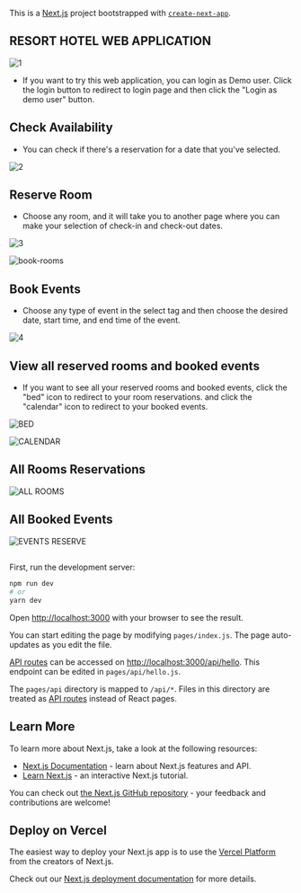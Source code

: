This is a [Next.js](https://nextjs.org/) project bootstrapped with [`create-next-app`](https://github.com/vercel/next.js/tree/canary/packages/create-next-app).

## RESORT HOTEL WEB APPLICATION

![1](https://user-images.githubusercontent.com/104843990/168455972-29665798-1ffc-4853-b8fc-b12ee8ec1257.png)


- If you want to try this web application, you can login as Demo user. Click the login button to redirect to login page and then click the "Login as demo user" button.


## Check Availability

- You can check if there's a reservation for a date that you've selected.

![2](https://user-images.githubusercontent.com/104843990/168456186-78d6230c-63ed-4ab9-bc22-a9f02fff13c2.png)

## Reserve Room

- Choose any room, and it will take you to another page where you can make your selection of check-in and check-out dates.

![3](https://user-images.githubusercontent.com/104843990/168456357-c40e9496-8c22-4b2b-a37d-27c2d9fde374.png)

![book-rooms](https://user-images.githubusercontent.com/104843990/168456502-4169d2e9-b50e-4a5c-8ff5-96370ec16c29.png)

## Book Events

- Choose any type of event in the select tag and then choose the desired date, start time, and end time of the event.

![4](https://user-images.githubusercontent.com/104843990/168456423-e633099e-e926-46b7-9d9b-8b5cc5da91a7.png)

## View all reserved rooms and booked events

- If you want to see all your reserved rooms and booked events, click the "bed" icon to redirect to your room reservations. and click the "calendar" icon to redirect to your booked events.

![BED](https://user-images.githubusercontent.com/104843990/168456706-f22de371-b0a5-43e4-924b-7f64def79866.png)

![CALENDAR](https://user-images.githubusercontent.com/104843990/168456719-2f6b71d7-ec91-4157-8812-39eb3dd28e92.png)

## All Rooms Reservations

![ALL ROOMS](https://user-images.githubusercontent.com/104843990/168456800-b4bdf298-0405-441c-9e1f-54bd9aab989a.png)

## All Booked Events

![EVENTS RESERVE](https://user-images.githubusercontent.com/104843990/168456820-1d9d4b3a-fb4e-4cd3-a731-aa55eaed1b25.png)

##

First, run the development server:

```bash
npm run dev
# or
yarn dev
```

Open [http://localhost:3000](http://localhost:3000) with your browser to see the result.

You can start editing the page by modifying `pages/index.js`. The page auto-updates as you edit the file.

[API routes](https://nextjs.org/docs/api-routes/introduction) can be accessed on [http://localhost:3000/api/hello](http://localhost:3000/api/hello). This endpoint can be edited in `pages/api/hello.js`.

The `pages/api` directory is mapped to `/api/*`. Files in this directory are treated as [API routes](https://nextjs.org/docs/api-routes/introduction) instead of React pages.

## Learn More

To learn more about Next.js, take a look at the following resources:

- [Next.js Documentation](https://nextjs.org/docs) - learn about Next.js features and API.
- [Learn Next.js](https://nextjs.org/learn) - an interactive Next.js tutorial.

You can check out [the Next.js GitHub repository](https://github.com/vercel/next.js/) - your feedback and contributions are welcome!

## Deploy on Vercel

The easiest way to deploy your Next.js app is to use the [Vercel Platform](https://vercel.com/new?utm_medium=default-template&filter=next.js&utm_source=create-next-app&utm_campaign=create-next-app-readme) from the creators of Next.js.

Check out our [Next.js deployment documentation](https://nextjs.org/docs/deployment) for more details.
